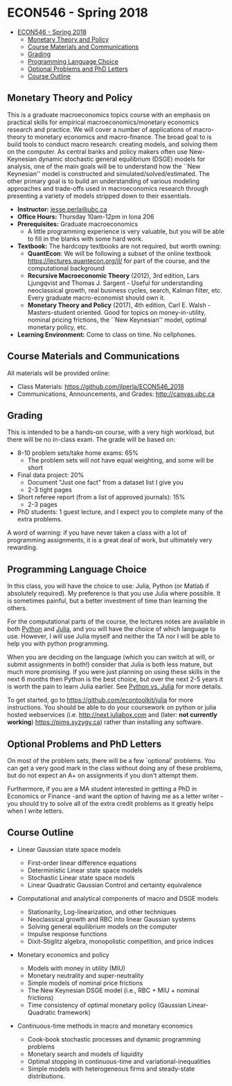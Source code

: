 # ECON546 - Spring 2018
- [ECON546 - Spring 2018](#econ546---spring-2018)
    - [Monetary Theory and Policy](#monetary-theory-and-policy)
    - [Course Materials and Communications](#course-materials-and-communications)
    - [Grading](#grading)
    - [Programming Language Choice](#programming-language-choice)
    - [Optional Problems and PhD Letters](#optional-problems-and-phd-letters)
    - [Course Outline](#course-outline)

## Monetary Theory and Policy
This is a graduate macroeconomics topics course with an emphasis on practical skills for empirical macroeconomics/monetary economics research and practice.  We will cover a number of applications of macro-theory to monetary economics and macro-finance.  The broad goal to is build tools to conduct macro research: creating models, and solving them on the computer.  As central banks and policy makers often use New-Keynesian dynamic stochastic general equilibrium (DSGE) models for analysis, one  of the main goals will be to understand how the ``New Keynesian'' model is constructed and simulated/solved/estimated.  The other primary goal is to build an understanding of various modeling approaches and trade-offs used in macroeconomics research through presenting a variety of models stripped down to their essentials.

- **Instructor:** jesse.perla@ubc.ca
- **Office Hours:** Thursday 10am-12pm in Iona 206
- **Prerequisites:** Graduate macroeconomics 
  - A little programming experience is very valuable, but you will be able to fill in the blanks with some hard work.
- **Textbook:** The hardcopy textbooks are not required, but worth owning:
  - **QuantEcon**: We will be following a subset of the online textbook https://lectures.quantecon.org/jl/ for part of the course, and the computational background
  - **Recursive Macroeconomic Theory** (2012), 3rd edition, Lars Ljungqvist and Thomas J. Sargent - Useful for understanding neoclassical growth, real business cycles, search, Kalman filter, etc.  Every graduate macro-economist should own it.
  - **Monetary Theory and Policy** (2017), 4th edition, Carl E. Walsh - Masters-student oriented.  Good for topics on money-in-utility, nominal pricing frictions, the ``New Keynesian'' model, optimal monetary policy, etc.
- **Learning Environment:** Come to class on time.   No cellphones.

## Course Materials and Communications
All materials will be provided online:
- Class Materials: https://github.com/jlperla/ECON546_2018
- Communications, Announcements, and Grades: http://canvas.ubc.ca

## Grading
This is intended to be a hands-on course, with a very high workload, but there will be no in-class exam.  The grade will be based on:

- 8-10 problem sets/take home exams: 65%
  - The problem sets will not have equal weighting, and some will be short
- Final data project: 20%
  - Document "Just one fact" from a dataset list I give you
  - 2-3 tight pages
- Short referee report (from a list of approved journals): 15\%
  - 2-3 pages
- PhD students: 1 guest lecture, and I expect you to complete many of the extra problems.

A word of warning: if you have never taken a class with a lot of programming assignments, it is a great deal of work, but ultimately very rewarding.

## Programming Language Choice

In this class, you will have the choice to use: Julia, Python (or Matlab if absolutely required).  My preference is that you use Julia where possible.  It is sometimes painful, but a better investment of time than learning the others.

For the computational parts of the course, the lectures notes are available in both [Python](https://lectures.quantecon.org/py/) and [Julia](https://lectures.quantecon.org/jl/), and you will have the choice of which language to use.  However, I will use Julia myself and neither the TA nor I will be able to help you with python programming.

When you are deciding on the language (which you can switch at will, or submit assignments in both!) consider that Julia is both less mature, but much more promising.  If you were just planning on using these skills in the next 6 months then Python is the best choice, but over the next 2-5 years it is worth the pain to learn Julia earlier.  See [Python vs. Julia](https://lectures.quantecon.org/about_lectures.html#python-or-julia) for more details.

To get started, go to https://github.com/econtoolkit/julia for more instructions.  You should be able to do your coursework on python or julia hosted webservices (i.e. http://next.juliabox.com and (later: **not currently working**) https://pims.syzygy.ca) rather than installing any software.

## Optional Problems and PhD Letters

On most of the problem sets, there will be a few `optional' problems.  You can get a very good mark in the class without doing any of these problems, but do not expect an A+ on assignments if you don't attempt them.

Furthermore, if you are a MA student interested in getting a PhD in Economics or Finance -and want the option of having me as a letter writer - you should try to solve all of the extra credit problems as it greatly helps when I write letters.

## Course Outline

- Linear Gaussian state space models

  - First-order linear difference equations
  - Deterministic Linear state space models
  - Stochastic Linear state space models
  - Linear Quadratic Gaussian Control and certainty equivalence

- Computational and analytical components of macro and DSGE models
  - Stationarity, Log-linearization, and other techniques
  - Neoclassical growth and RBC into linear Gaussian systems
  - Solving general equilibrium models on the computer
  - Impulse response functions
  - Dixit-Stiglitz algebra, monopolistic competition, and price indices

- Monetary economics and policy
  - Models with money in utility (MIU)
  - Monetary neutrality and super-neutrality
  - Simple models of nominal price frictions
  - The New Keynesian DSGE model (i.e., RBC + MIU + nominal frictions)
  - Time consistency of optimal monetary policy (Gaussian Linear-Quadratic framework)

- Continuous-time methods in macro and monetary economics
  - Cook-book stochastic processes and dynamic programming problems
  - Monetary search and models of liquidity
  - Optimal stopping in continuous-time and variational-inequalities
  - Simple models with heterogeneous firms and steady-state distributions.